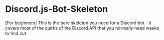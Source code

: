 # Discord.js-Bot-Skeleton
[For beginners] This is the bare skeleton you need for a Discord bot - it covers most of the quirks of the Discord API that you normally need weeks to find out
